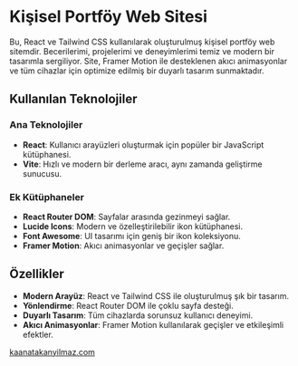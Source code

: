 # Kişisel Portföy Web Sitesi
Bu, React ve Tailwind CSS kullanılarak oluşturulmuş kişisel portföy web sitemdir. Becerilerimi, projelerimi ve deneyimlerimi temiz ve modern bir tasarımla sergiliyor. Site, Framer Motion ile desteklenen akıcı animasyonlar ve tüm cihazlar için optimize edilmiş bir duyarlı tasarım sunmaktadır.

## Kullanılan Teknolojiler
### Ana Teknolojiler

- **React**: Kullanıcı arayüzleri oluşturmak için popüler bir JavaScript kütüphanesi.
- **Vite**: Hızlı ve modern bir derleme aracı, aynı zamanda geliştirme sunucusu.
### Ek Kütüphaneler
- **React Router DOM**: Sayfalar arasında gezinmeyi sağlar.
- **Lucide Icons**: Modern ve özelleştirilebilir ikon kütüphanesi.
- **Font Awesome**: UI tasarımı için geniş bir ikon koleksiyonu.
- **Framer Motion**: Akıcı animasyonlar ve geçişler sağlar.
## Özellikler
- **Modern Arayüz**: React ve Tailwind CSS ile oluşturulmuş şık bir tasarım.
- **Yönlendirme**: React Router DOM ile çoklu sayfa desteği.
- **Duyarlı Tasarım**: Tüm cihazlarda sorunsuz kullanıcı deneyimi.
- **Akıcı Animasyonlar**: Framer Motion kullanılarak geçişler ve etkileşimli efektler.



 [ kaanatakanyilmaz.com](https://www.kaanatakanyilmaz.com)
